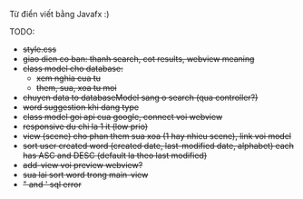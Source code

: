 Từ điển viết bằng Javafx :)

TODO:
- ~~style.css~~
- ~~giao dien co ban: thanh search, cot results, webview meaning~~
- ~~class model cho database:~~
  + ~~xem nghia cua tu~~ 
  + ~~them, sua, xoa tu moi~~
- ~~chuyen data to databaseModel sang o search (qua controller?)~~
- ~~word suggestion khi dang type~~
- ~~class model goi api cua google, connect voi webview~~
- ~~responsive du chi la 1 it (low prio)~~
- ~~view (scene) cho phan them sua xoa (1 hay nhieu scene), link voi model~~
- ~~sort user created word (created date, last-modified date, alphabet) each has ASC and DESC (default la theo last modified)~~
- ~~add-view voi preview webview?~~
- ~~sua lai sort word trong main-view~~
- ~~" and ' sql error~~